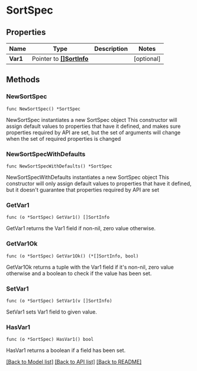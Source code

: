 # SortSpec

## Properties

Name | Type | Description | Notes
------------ | ------------- | ------------- | -------------
**Var1** | Pointer to [**[]SortInfo**](SortInfo.md) |  | [optional] 

## Methods

### NewSortSpec

`func NewSortSpec() *SortSpec`

NewSortSpec instantiates a new SortSpec object
This constructor will assign default values to properties that have it defined,
and makes sure properties required by API are set, but the set of arguments
will change when the set of required properties is changed

### NewSortSpecWithDefaults

`func NewSortSpecWithDefaults() *SortSpec`

NewSortSpecWithDefaults instantiates a new SortSpec object
This constructor will only assign default values to properties that have it defined,
but it doesn't guarantee that properties required by API are set

### GetVar1

`func (o *SortSpec) GetVar1() []SortInfo`

GetVar1 returns the Var1 field if non-nil, zero value otherwise.

### GetVar1Ok

`func (o *SortSpec) GetVar1Ok() (*[]SortInfo, bool)`

GetVar1Ok returns a tuple with the Var1 field if it's non-nil, zero value otherwise
and a boolean to check if the value has been set.

### SetVar1

`func (o *SortSpec) SetVar1(v []SortInfo)`

SetVar1 sets Var1 field to given value.

### HasVar1

`func (o *SortSpec) HasVar1() bool`

HasVar1 returns a boolean if a field has been set.


[[Back to Model list]](../README.md#documentation-for-models) [[Back to API list]](../README.md#documentation-for-api-endpoints) [[Back to README]](../README.md)



